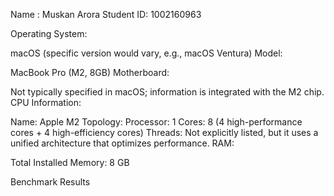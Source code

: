 Name : Muskan Arora
Student ID: 1002160963

Operating System:

macOS (specific version would vary, e.g., macOS Ventura)
Model:

MacBook Pro (M2, 8GB)
Motherboard:

Not typically specified in macOS; information is integrated with the M2 chip.
CPU Information:

Name: Apple M2
Topology:
Processor: 1
Cores: 8 (4 high-performance cores + 4 high-efficiency cores)
Threads: Not explicitly listed, but it uses a unified architecture that optimizes performance.
RAM:

Total Installed Memory: 8 GB

Benchmark Results
